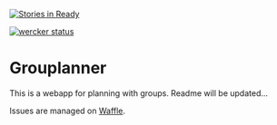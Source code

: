 [![Stories in Ready](https://badge.waffle.io/griffinsauce/grouplanner.png?label=ready&title=Ready)](http://waffle.io/griffinsauce/grouplanner)

[![wercker status](https://app.wercker.com/status/502faccc9913f2d6fa5bdf0a01d99256/m "wercker status")](https://app.wercker.com/project/bykey/502faccc9913f2d6fa5bdf0a01d99256)

Grouplanner
===========

This is a webapp for planning with groups.
Readme will be updated...

Issues are managed on [Waffle](https://waffle.io/griffinsauce/grouplanner).
